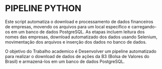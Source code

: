 # PIPELINE PYTHON
Este script automatiza o download e processamento de dados financeiros de empresas, movendo os arquivos para um local específico e carregando-os em um banco de dados PostgreSQL. As etapas incluem leitura dos nomes das empresas, download automatizado dos dados usando Selenium, movimentação dos arquivos e inserção dos dados no banco de dados.

O objetivo do Trabalho academico é Desenvolver um pipeline automatizado para realizar o download de dados de ações da B3 (Bolsa de Valores do Brasil) e armazená-los em um banco de dados PostgreSQL.




